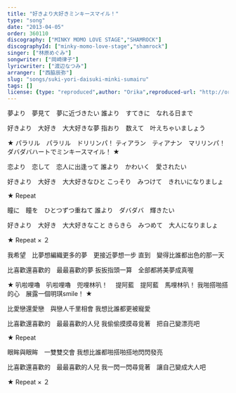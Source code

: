 ```yaml
---
title: "好きより大好きミンキースマイル！"
type: "song"
date: "2013-04-05"
order: 360110
discography: ["MINKY MOMO LOVE STAGE","SHAMROCK"]
discographyId: ["minky-momo-love-stage","shamrock"]
singer: ["林原めぐみ"]
songwriter: ["岡崎律子"]
lyricwriter: ["渡辺なつみ"]
arranger: ["西脇辰弥"]
slug: "songs/suki-yori-daisuki-minki-sumairu"
tags: []
license: {type: "reproduced",author: "Orika",reproduced-url: "http://orikamushi.myweb.hinet.net",reproduced-website: "織歌蟲"}
---
```


夢より　夢見て　夢に近づきたい
誰より　すてきに　なれる日まで 

好きより　大好き　大大好きな夢
指おり　数えて　叶えちゃいましょう

★ パラリル　パラリル　ドリリンパ！
ティアラン　ティアナン　マリリンパ！
ダバダバハートでミンキースマイル！ ★

恋より　恋して　恋人に出逢って
誰より　かわいく　愛されたい 

好きより　大好き　大大好きなひと
こっそり　みつけて　きれいになりましょ

★ Repeat

瞳に　瞳を　ひとつずつ重ねて
誰より　ダバダバ　輝きたい

好きより　大好き　大大好きなこと
きらきら　みつめて　大人になりましょ

★ Repeat × ２

我希望　比夢想編織更多的夢　更接近夢想一步
直到　變得比誰都出色的那一天

比喜歡還喜歡的　最最喜歡的夢
扳扳指頭一算　全部都將美夢成真喔

★ 叭啦哩嚕　叭啦哩嚕　兜哩林叭！ 
　提阿藍　提阿藍　馬哩林叭！ 
我啪搭啪搭的心　展露一個明琪smile！ ★

比愛戀還愛戀　與戀人千里相會
我想比誰都更被寵愛

比喜歡還喜歡的　最最喜歡的人兒
我偷偷摸摸尋覓著　把自己變漂亮吧

★ Repeat

眼眸與眼眸　一雙雙交會
我想比誰都啪搭啪搭地閃閃發亮

比喜歡還喜歡的　最最喜歡的人兒
我一閃一閃尋覓著　讓自己變成大人吧

★ Repeat × ２
